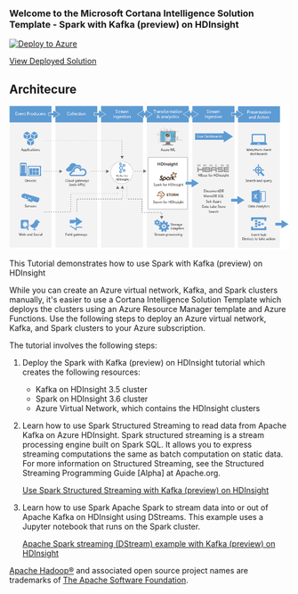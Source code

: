 ### Welcome to the Microsoft Cortana Intelligence Solution Template - Spark with Kafka (preview) on HDInsight

[![Deploy to Azure](https://raw.githubusercontent.com/Azure/Azure-CortanaIntelligence-SolutionAuthoringWorkspace/master/docs/images/DeployToAzure.PNG)](https://start.cortanaintelligence.com/track/Deployments/new/kafka?source=GitHub)

[View Deployed Solution](https://start.cortanaintelligence.com/Deployments?type=kafka)

## Architecure
[![Solution Diagram](assets/kafkaArchitecture.png)](assets/kafkaArchitecture.png)

This Tutorial demonstrates how to use Spark with Kafka (preview) on HDInsight

While you can create an Azure virtual network, Kafka, and Spark clusters manually, it's easier to use a Cortana Intelligence Solution Template which deploys the clusters using an Azure Resource Manager template and Azure Functions. 
Use the following steps to deploy an Azure virtual network, Kafka, and Spark clusters to your Azure subscription.

The tutorial involves the following steps:

1. Deploy the Spark with Kafka (preview) on HDInsight tutorial which creates the following resources:
	* Kafka on HDInsight 3.5 cluster
	* Spark on HDInsight 3.6 cluster
	* Azure Virtual Network, which contains the HDInsight clusters
	
2. Learn how to use Spark Structured Streaming to read data from Apache Kafka on Azure HDInsight.
Spark structured streaming is a stream processing engine built on Spark SQL. It allows you to express streaming computations the same as batch computation on static data. For more information on Structured Streaming, see the Structured Streaming Programming Guide [Alpha] at Apache.org.

	[Use Spark Structured Streaming with Kafka (preview) on HDInsight](https://docs.microsoft.com/en-us/azure/hdinsight/hdinsight-apache-kafka-spark-structured-streaming#get-the-kafka-brokers)

3. Learn how to use Spark Apache Spark to stream data into or out of Apache Kafka on HDInsight using DStreams. This example uses a Jupyter notebook that runs on the Spark cluster.

	[Apache Spark streaming (DStream) example with Kafka (preview) on HDInsight](https://docs.microsoft.com/en-us/azure/hdinsight/hdinsight-apache-spark-with-kafka#a-idkafkahostsakafka-host-information)

[Apache Hadoop®](http://hadoop.apache.org/) and associated open source project names are trademarks of [The Apache Software Foundation](http://apache.org/).
